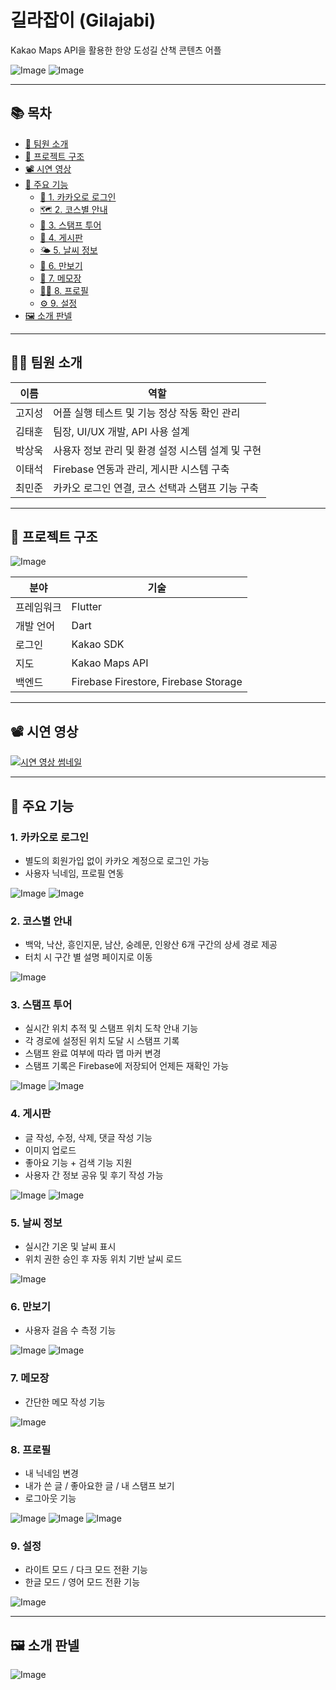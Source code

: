 # 길라잡이 (Gilajabi)

Kakao Maps API을 활용한 한양 도성길 산책 콘텐츠 어플

![Image](https://github.com/user-attachments/assets/7090d4bb-ad02-4921-a606-f3216fe59ddf)
![Image](https://github.com/user-attachments/assets/dc740080-49da-4c9e-a72c-649084941244)

---

## 📚 목차

- [👥 팀원 소개](#-팀원-소개)
- [📂 프로젝트 구조](#-프로젝트-구조)
- [📽️ 시연 영상](#-시연-영상)
- [📱 주요 기능](#-주요-기능)
  - [🔐 1. 카카오로 로그인](#1-카카오로-로그인)
  - [🗺️ 2. 코스별 안내](#2-코스별-안내)
  - [📌 3. 스탬프 투어](#3-스탬프-투어)
  - [💬 4. 게시판](#4-게시판)
  - [🌤️ 5. 날씨 정보](#5-날씨-정보)
  - [👣 6. 만보기](#6-만보기)
  - [📝 7. 메모장](#7-메모장)
  - [🙋‍♀️ 8. 프로필](#8-프로필)
  - [⚙️ 9. 설정](#9-설정)
- [🖼️ 소개 판넬](#-소개-판넬)

---

## 👨‍💻 팀원 소개

| 이름 | 역할 |
|------|------|
| 고지성 | 어플 실행 테스트 및 기능 정상 작동 확인 관리 |
| 김태훈 | 팀장, UI/UX 개발, API 사용 설계 |
| 박상욱 | 사용자 정보 관리 및 환경 설정 시스템 설계 및 구현 |
| 이태석 | Firebase 연동과 관리, 게시판 시스템 구축 |
| 최민준 | 카카오 로그인 연결, 코스 선택과 스탬프 기능 구축 |

---

## 📂 프로젝트 구조

![Image](https://github.com/user-attachments/assets/925fdf95-69fc-4898-8d12-bcfaac83e98c)

| 분야 | 기술 |
|------|------|
| 프레임워크 | Flutter |
| 개발 언어 | Dart |
| 로그인 | Kakao SDK |
| 지도 | Kakao Maps API |
| 백엔드 | Firebase Firestore, Firebase Storage |

---

## 📽️ 시연 영상 <a id="-시연-영상"></a>

[![시연 영상 썸네일](https://img.youtube.com/vi/gxJPX3VBRrU/0.jpg)](https://youtu.be/gxJPX3VBRrU?si=cpbIlLwUzAHBUuQI)

---

## 📱 주요 기능

### 1. 카카오로 로그인
- 별도의 회원가입 없이 카카오 계정으로 로그인 가능
- 사용자 닉네임, 프로필 연동
  
![Image](https://github.com/user-attachments/assets/836e06be-4404-4190-96d2-12e6391f3074) ![Image](https://github.com/user-attachments/assets/61e9e613-e745-4b00-9923-285a2bdddd95)

### 2. 코스별 안내
- 백악, 낙산, 흥인지문, 남산, 숭례문, 인왕산 6개 구간의 상세 경로 제공
- 터치 시 구간 별 설명 페이지로 이동
  
![Image](https://github.com/user-attachments/assets/ee0bcb16-50d5-4e9e-91a0-dc4c3b4422fa)

### 3. 스탬프 투어
- 실시간 위치 추적 및 스탬프 위치 도착 안내 기능
- 각 경로에 설정된 위치 도달 시 스탬프 기록
- 스탬프 완료 여부에 따라 맵 마커 변경
- 스탬프 기록은 Firebase에 저장되어 언제든 재확인 가능
  
![Image](https://github.com/user-attachments/assets/afead89f-c347-409c-8f6a-1bdedbd2419c) ![Image](https://github.com/user-attachments/assets/3937afe6-6f5c-411e-8352-c377a222cb05)

### 4. 게시판
- 글 작성, 수정, 삭제, 댓글 작성 기능
- 이미지 업로드
- 좋아요 기능 + 검색 기능 지원
- 사용자 간 정보 공유 및 후기 작성 가능

![Image](https://github.com/user-attachments/assets/a609f2c9-8697-43f5-9b22-c4d389271546) ![Image](https://github.com/user-attachments/assets/f54eab67-0398-4e43-bab1-dfa57a1431b5)

### 5. 날씨 정보
- 실시간 기온 및 날씨 표시
- 위치 권한 승인 후 자동 위치 기반 날씨 로드
  
![Image](https://github.com/user-attachments/assets/900b27b8-1dff-44d6-be24-26628342ab9e)

### 6. 만보기
- 사용자 걸음 수 측정 기능
  
![Image](https://github.com/user-attachments/assets/900b27b8-1dff-44d6-be24-26628342ab9e) ![Image](https://github.com/user-attachments/assets/49d18cef-67e7-49ae-9dec-af69a330d608)

### 7. 메모장
- 간단한 메모 작성 기능
  
![Image](https://github.com/user-attachments/assets/38669176-4a56-45a2-bcba-0e1d2534e458)

### 8. 프로필
- 내 닉네임 변경
- 내가 쓴 글 / 좋아요한 글 / 내 스탬프 보기
- 로그아웃 기능
  
![Image](https://github.com/user-attachments/assets/e0abcbe7-9481-45e2-bbea-f63424dcd374) ![Image](https://github.com/user-attachments/assets/a599ac7e-fcb5-4897-ab5d-723413ba8d4d) ![Image](https://github.com/user-attachments/assets/4d43605a-6186-423a-833d-0af72630a727)

### 9. 설정
- 라이트 모드 / 다크 모드 전환 기능
- 한글 모드 / 영어 모드 전환 기능
  
![Image](https://github.com/user-attachments/assets/3a43a036-cd55-404c-8766-a3fa1e345656)
  
---

## 🖼️ 소개 판넬 <a id="-소개-판넬"></a>

![Image](https://github.com/user-attachments/assets/7ec8379a-708d-452f-b92b-9c835d806c02)
